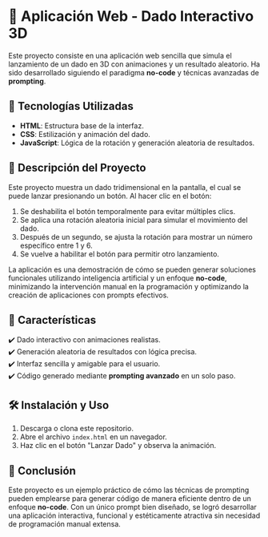 # 🎲 Aplicación Web - Dado Interactivo 3D

Este proyecto consiste en una aplicación web sencilla que simula el lanzamiento de un dado en 3D con animaciones y un resultado aleatorio. Ha sido desarrollado siguiendo el paradigma **no-code** y técnicas avanzadas de **prompting**.

## 🚀 Tecnologías Utilizadas

- **HTML**: Estructura base de la interfaz.
- **CSS**: Estilización y animación del dado.
- **JavaScript**: Lógica de la rotación y generación aleatoria de resultados.

## 📜 Descripción del Proyecto

Este proyecto muestra un dado tridimensional en la pantalla, el cual se puede lanzar presionando un botón. Al hacer clic en el botón:

1. Se deshabilita el botón temporalmente para evitar múltiples clics.
2. Se aplica una rotación aleatoria inicial para simular el movimiento del dado.
3. Después de un segundo, se ajusta la rotación para mostrar un número específico entre 1 y 6.
4. Se vuelve a habilitar el botón para permitir otro lanzamiento.

La aplicación es una demostración de cómo se pueden generar soluciones funcionales utilizando inteligencia artificial y un enfoque **no-code**, minimizando la intervención manual en la programación y optimizando la creación de aplicaciones con prompts efectivos.

## 📌 Características

✔️ Dado interactivo con animaciones realistas.  
✔️ Generación aleatoria de resultados con lógica precisa.  
✔️ Interfaz sencilla y amigable para el usuario.  
✔️ Código generado mediante **prompting avanzado** en un solo paso.  

## 🛠 Instalación y Uso

1. Descarga o clona este repositorio.
2. Abre el archivo `index.html` en un navegador.
3. Haz clic en el botón "Lanzar Dado" y observa la animación.

## 📢 Conclusión

Este proyecto es un ejemplo práctico de cómo las técnicas de prompting pueden emplearse para generar código de manera eficiente dentro de un enfoque **no-code**. Con un único prompt bien diseñado, se logró desarrollar una aplicación interactiva, funcional y estéticamente atractiva sin necesidad de programación manual extensa.


